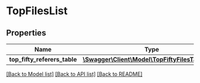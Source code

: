 # TopFilesList

## Properties
Name | Type | Description | Notes
------------ | ------------- | ------------- | -------------
**top_fifty_referers_table** | [**\Swagger\Client\Model\TopFiftyFilesTableList[]**](TopFiftyFilesTableList.md) |  | [optional] 

[[Back to Model list]](../README.md#documentation-for-models) [[Back to API list]](../README.md#documentation-for-api-endpoints) [[Back to README]](../README.md)

